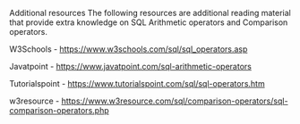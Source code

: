 Additional resources
The following resources are additional reading material that provide extra knowledge on SQL Arithmetic operators and Comparison operators.

W3Schools - https://www.w3schools.com/sql/sql_operators.asp

Javatpoint - https://www.javatpoint.com/sql-arithmetic-operators

Tutorialspoint - https://www.tutorialspoint.com/sql/sql-operators.htm

w3resource - https://www.w3resource.com/sql/comparison-operators/sql-comparison-operators.php

  